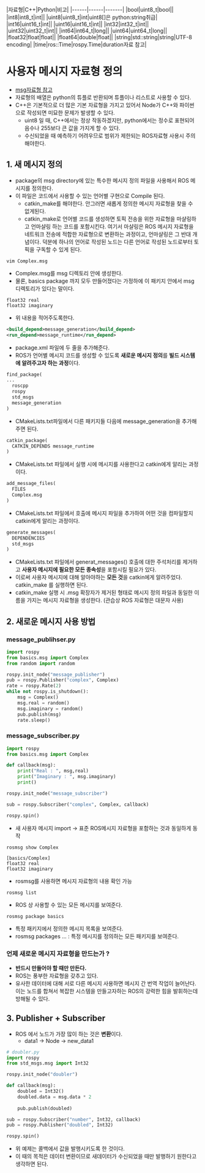 |자료형|C++|Python|비고|
|------|------|-------|
|bool|uint8\_t|bool||
|int8|int8\_t|int||
|uint8|uint8\_t|int|uint8\[]은 python:string취급|
|int16|uint16\_t|int||
|uint16|uint16\_t|int||
|int32|int32\_t|int||
|uint32|uint32\_t|int||
|int64|int64\_t|long||
|uint64|uint64\_t|long||
|float32|float|float||
|float64|double|float||
|string|std::string|string|UTF-8 encoding|
|time|ros::Time|rospy.Time|duration자료 참고|

# 사용자 메시지 자료형 정의
- [msg자료형 참고](http://wiki.ros.org/msg#Field_Types?distro=melodic)
- 자료형의 배열은 python의 튜플로 반환되며 튜플이나 리스트로 사용할 수 있다.
- C++은 기본적으로 더 많은 기본 자료형을 가지고 있어서 Node가 C++와 파이썬으로 작성되면 미묘한 문제가 발생할 수 있다.
  - uint8 일 때, C++에서는 정상 작동하겠지만, python에서는 정수로 표현되어 음수나 255보다 큰 값을 가지게 할 수 있다.
  - 수신되었을 때 예측하기 어려우므로 범위가 제한되는 ROS자료형 사용시 주의해야한다.

## 1. 새 메시지 정의
- package의 msg directory에 있는 특수한 메시지 정의 파일을 사용해서 ROS 메시지를 정의한다.
- 이 파일은 코드에서 사용할 수 있는 언어별 구현으로 Compile 된다.
  - catkin\_make를 해야한다. 안그러면 새롭게 정의한 메시지 자료형을 찾을 수 없게된다.
  - catkin\_make로 언어별 코드를 생성하면 토픽 전송을 위한 자료형을 마샬링하고 언마샬링 하는 코드를 포함시킨다. 여기서 마샬링은 ROS 메시지 자료형을 네트워크 전송에 적합한 자료형으로 변환하는 과정이고, 언마샬링은 그 반대 개념이다. 덕분에 하나의 언어로 작성된 노드는 다른 언어로 작성된 노드로부터 토픽을 구독할 수 있게 된다.
```shell
vim Complex.msg
```
- Complex.msg를 msg 디렉토리 안에 생성한다.
- 물론, basics package 까지 모두 만들어졌다는 가정하에 이 패키지 안에서 msg 디렉토리가 있다는 말이다.
```
float32 real
float32 imaginary
```
- 위 내용을 적어주도록한다.
``` xml
<build_depend>message_generation</build_depend>
<run_depend>message_runtime</run_depend>
```
- package.xml 파일에 두 줄을 추가해준다.
- ROS가 언어별 메시지 코드를 생성할 수 있도록 **새로운 메시지 정의**를 **빌드 시스템에 알려주고자 하는 과정**이다.
```txt
find_package(
...
  roscpp
  rospy
  std_msgs
  message_generation
)
```
- CMakeLists.txt파일에서 다른 패키지들 다음에 message\_generation을 추가해주면 된다.
```txt
catkin_package(
  CATKIN_DEPENDS message_runtime
)
```
- CMakeLists.txt 파일에서 실행 시에 메시지를 사용한다고 catkin에게 알리는 과정이다.
```txt
add_message_files(
  FILES
  Complex.msg
)
```
- CMakeLists.txt 파일에서 호출에 메시지 파일을 추가하여 어떤 것을 컴파일할지 catkin에게 알리는 과정이다.
```txt
generate_messages(
  DEPENDENCIES
  std_msgs
)
```
- CMakeLists.txt 파일에서 generat\_messages() 호출에 대한 주석처리를 제거하고 **사용자 메시지에 필요한 모든 종속성**을 포함시킬 필요가 있다.
- 이로써 사용자 메시지에 대해 알아야하는 **모든 것**을 catkin에게 알려주었다. catkin\_make 를 실행하면 된다.
- catkin\_make 실행 시 .msg 확장자가 제거된 형태로 메시지 정의 파일과 동일한 이름을 가지는 메시지 자료형을 생성한다. (관습상 ROS 자료형은 대문자 사용)

## 2. 새로운 메시지 사용 방법
### message\_publihser.py
```python
import rospy 
from basics.msg import Complex
from random import random

rospy.init_node("message_publisher")
pub = rospy.Publisher("complex", Complex)
rate = rospy.Rate(2)
while not rospy.is_shutdown():
    msg = Complex()
    msg.real = random()
    msg.imaginary = random()
    pub.publish(msg)
    rate.sleep()
```
### message\_subscriber.py
```python
import rospy
from basics.msg import Complex

def callback(msg):
    print("Real : ", msg,real)
    print("Imaginary : ", msg.imaginary)
    print()

rospy.init_node("message_subscriber")

sub = rospy.Subscriber("complex", Complex, callback)

rospy.spin()
```
- 새 사용자 메시지 import -> 표준 ROS메시지 자료형을 포함하는 것과 동일하게 동작
```shell
rosmsg show Complex
```
```shell
[basics/Complex]
float32 real
float32 imaginary
```
- rosmsg를 사용하면 메시지 자료형의 내용 확인 가능
```shell
rosmsg list
```
- ROS 상 사용할 수 있는 모든 메시지를 보여준다.
```shell
rosmsg package basics
```
- 특정 패키지에서 정의한 메시지 목록을 보여준다.
- rosmsg packages ... : 특정 메시지를 정의하는 모든 패키지를 보여준다.
### 언제 새로운 메시지 자료형을 만드는가 ?
- **반드시 만들어야 할 때만 만든다.**
- ROS는 풍부한 자료형을 갖추고 있다.
- 유사한 데이터에 대해 서로 다른 메시지 사용하면  메시지 간 번역 작업이 늘어난다. 이는 노드를 합쳐서 복잡한 시스템을 만들고자하는 ROS의 강력한 힘을 발휘하는데 방해될 수 있다.

## 3. Publisher + Subscriber 
- ROS 에서 노드가 가장 많이 하는 것은 **변환**이다.
  - data1 -> Node -> new\_data1
```python
# doubler.py
import rospy
from std_msgs.msg import Int32

rospy.init_node("doubler")

def callback(msg):
    doubled = Int32()
    doubled.data = msg.data * 2
    
    pub.publish(doubled)

sub = rospy.Subscriber("number", Int32, callback)
pub = rospy.Publisher("doubled", Int32)

rospy.spin()
```
- 위 예제는 콜백에서 값을 발행시키도록 한 것이다.
- 이 때의 목적은 데이터 변환이므로 새데이터가 수신되었을 때만 발행하기 원한다고 생각하면 된다.

